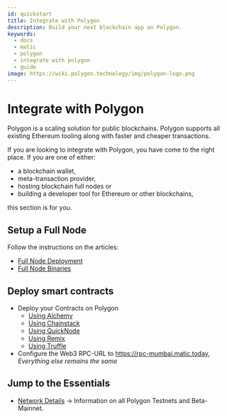 ```yaml
---
id: quickstart
title: Integrate with Polygon
description: Build your next blockchain app on Polygon.
keywords:
  - docs
  - matic
  - polygon
  - integrate with polygon
  - guide
image: https://wiki.polygon.technology/img/polygon-logo.png
---
```


# Integrate with Polygon

Polygon is a scaling solution for public blockchains. Polygon supports all existing Ethereum tooling along with faster and cheaper transactions.

If you are looking to integrate with Polygon, you have come to the right place. If you are one of either:

- a blockchain wallet,
- meta-transaction provider,
- hosting blockchain full nodes or
- building a developer tool for Ethereum or other blockchains,

this section is for you.

## Setup a Full Node

Follow the instructions on the articles:
* [Full Node Deployment](/docs/operate/full-node-deployment)
* [Full Node Binaries](/docs/operate/full-node-binaries)

## Deploy smart contracts

* Deploy your Contracts on Polygon
    - [Using Alchemy](/docs/develop/alchemy)
    - [Using Chainstack](/docs/develop/chainstack)
    - [Using QuickNode](/docs/develop/quicknode)
    - [Using Remix](/docs/develop/remix)
    - [Using Truffle](/docs/develop/truffle)
* Configure the Web3 RPC-URL to https://rpc-mumbai.matic.today, *Everything else remains the same*

## Jump to the Essentials

- [Network Details](/docs/integrate/network-detail) -> Information on all Polygon Testnets and Beta-Mainnet.
